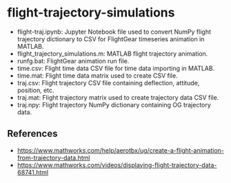 # flight-trajectory-simulations

- flight-traj.ipynb: Jupyter Notebook file used to convert NumPy flight trajectory dictionary to CSV for FlightGear timeseries animation in MATLAB.
- flight_trajectory_simulations.m: MATLAB flight trajectory animation.
- runfg.bat: FlightGear animation run file.
- time.csv: Flight time data CSV file for time data importing in MATLAB.
- time.mat: Flight time data matrix used to create CSV file.
- traj.csv: Flight trajectory CSV file containing deflection, attitude, position, etc.
- traj.mat: Flight trajectory matrix used to create trajectory data CSV file.
- traj.npy: Flight trajectory NumPy dictionary containing OG trajectory data. 

## References 
- https://www.mathworks.com/help/aerotbx/ug/create-a-flight-animation-from-trajectory-data.html
- https://www.mathworks.com/videos/displaying-flight-trajectory-data-68741.html
